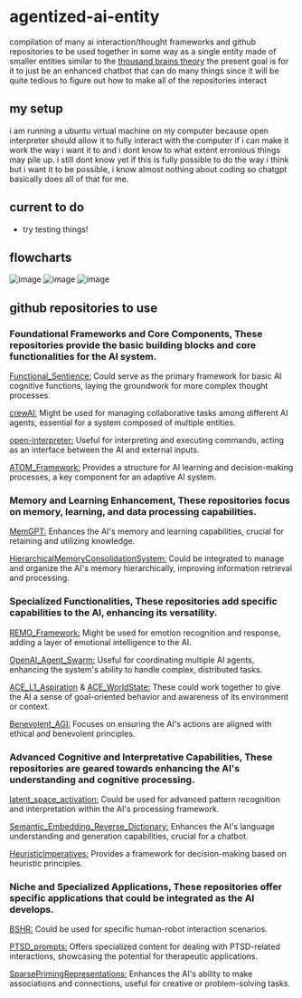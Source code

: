 

# agentized-ai-entity
compilation of many ai interaction/thought frameworks and github repositories to be used together in some way as a single entity made of smaller entities similar to the [thousand brains theory](https://www.numenta.com/technology/research/thousand-brains-theory/)
the present goal is for it to just be an enhanced chatbot that can do many things since it will be quite tedious to figure out how to make all of the repositories interact

## my setup
i am running a ubuntu virtual machine on my computer because open interpreter should allow it to fully interact with the computer if i can make it work the way i want it to and i dont know to what extent erronious things may pile up.
i still dont know yet if this is fully possible to do the way i think but i want it to be possible, i know almost nothing about coding so chatgpt basically does all of that for me.

## current to do
- try testing things!

## flowcharts
![image](https://github.com/Yearbook-enzyme/agentized-ai-entity/assets/144038028/fe9e86d4-25d1-438e-88e9-644a39535208)
![image](https://github.com/Yearbook-enzyme/agentized-ai-entity/assets/144038028/2d3d9e86-32ea-4bee-8c46-b14af16db8a6)
![image](https://github.com/Yearbook-enzyme/agentized-ai-entity/assets/144038028/9ca0d561-0266-4103-b360-e6c0bb4cb4cc)


## github repositories to use

### Foundational Frameworks and Core Components, These repositories provide the basic building blocks and core functionalities for the AI system.

[Functional_Sentience:](https://github.com/daveshap/Functional_Sentience) Could serve as the primary framework for basic AI cognitive functions, laying the groundwork for more complex thought processes.

[crewAI:](https://github.com/joaomdmoura/crewAI) Might be used for managing collaborative tasks among different AI agents, essential for a system composed of multiple entities.

[open-interpreter:](https://github.com/KillianLucas/open-interpreter) Useful for interpreting and executing commands, acting as an interface between the AI and external inputs.

[ATOM_Framework:](https://github.com/daveshap/ATOM_Framework) Provides a structure for AI learning and decision-making processes, a key component for an adaptive AI system.


### Memory and Learning Enhancement, These repositories focus on memory, learning, and data processing capabilities.

[MemGPT:](https://github.com/cpacker/MemGPT) Enhances the AI's memory and learning capabilities, crucial for retaining and utilizing knowledge.

[HierarchicalMemoryConsolidationSystem:](https://github.com/daveshap/HierarchicalMemoryConsolidationSystem) Could be integrated to manage and organize the AI's memory hierarchically, improving information retrieval and processing.


### Specialized Functionalities, These repositories add specific capabilities to the AI, enhancing its versatility.

[REMO_Framework:](https://github.com/daveshap/REMO_Framework) Might be used for emotion recognition and response, adding a layer of emotional intelligence to the AI.

[OpenAI_Agent_Swarm:](https://github.com/daveshap/OpenAI_Agent_Swarm) Useful for coordinating multiple AI agents, enhancing the system's ability to handle complex, distributed tasks.

[ACE_L1_Aspiration](https://github.com/daveshap/ACE_L1_Aspiration) & [ACE_WorldState:](https://github.com/daveshap/ACE_WorldState) These could work together to give the AI a sense of goal-oriented behavior and awareness of its environment or context.

[Benevolent_AGI:](https://github.com/daveshap/Benevolent_AGI) Focuses on ensuring the AI's actions are aligned with ethical and benevolent principles.


### Advanced Cognitive and Interpretative Capabilities, These repositories are geared towards enhancing the AI's understanding and cognitive processing.

[latent_space_activation:](https://github.com/daveshap/latent_space_activation) Could be used for advanced pattern recognition and interpretation within the AI's processing framework.

[Semantic_Embedding_Reverse_Dictionary:](https://github.com/daveshap/Semantic_Embedding_Reverse_Dictionary) Enhances the AI's language understanding and generation capabilities, crucial for a chatbot.

[HeuristicImperatives:](https://github.com/daveshap/HeuristicImperatives) Provides a framework for decision-making based on heuristic principles.


### Niche and Specialized Applications, These repositories offer specific applications that could be integrated as the AI develops.

[BSHR:](https://github.com/joseph-crowley/BSHR) Could be used for specific human-robot interaction scenarios.

[PTSD_prompts:](https://github.com/daveshap/PTSD_prompts) Offers specialized content for dealing with PTSD-related interactions, showcasing the potential for therapeutic applications.

[SparsePrimingRepresentations:](https://github.com/daveshap/SparsePrimingRepresentations) Enhances the AI's ability to make associations and connections, useful for creative or problem-solving tasks.

